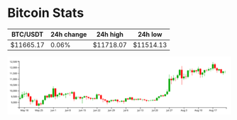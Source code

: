 # Bitcoin Stats

BTC/USDT|24h change|24h high|24h low|
|---|---|---|---|
|$11665.17|0.06%|$11718.07|$11514.13|

<img src="./chart.svg">
